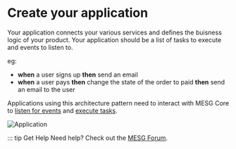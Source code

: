 # Create your application

Your application connects your various services and defines the buisness logic of your product. Your application should be a list of tasks to execute and events to listen to.

eg:
- **when** a user signs up **then** send an email
- **when** a user pays **then** change the state of the order to paid **then** send an email to the user

Applications using this architecture pattern need to interact with MESG Core to [listen for events](listen-for-events.md) and [execute tasks](execute-a-task.md).

![Application](/application.svg)

::: tip Get Help
Need help? Check out the <a href="https://forum.mesg.com" target="_blank">MESG Forum</a>.
